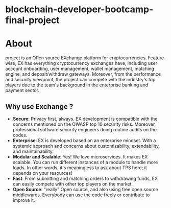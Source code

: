 # blockchain-developer-bootcamp-final-project
# About
project is an OPen source EXchange platform for cryptocurrencies. Feature-wise, EX has everything cryptocurrency exchanges have, including user account onboarding, user management, wallet management, matching engine, and deposit/withdraw gateways. Moreover, from the performance and security viewpoint, the project can compete with the industry's top players due to the team's background in the enterprise banking and payment sector.

## Why use Exchange ?
- **Secure**: Privacy first, always. EX development is compatible with the concerns mentioned on the OWASP top 10 security risks. Moreover, professional software security engineers doing routine audits on the codes.
- **Enterprise**: EX is developed based on an enterprise mindset. With a systemic approach and concerns about customizability, extendability, and maintainability.
- **Modular and Scalable**: Yes! We love microservices. It makes EX scalable. You can run different instances of a module to handle more loads. In other words, it's meaningless to ask about TPS here; it depends on your resources!
- **Fast**: From submitting and matching orders to withdrawing funds, EX can easily compete with other top players on the market.
- **Open Source**:  "really" Open source, and also using free open source middlewares. Everybody can use the code freely or contribute to improve it.


